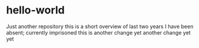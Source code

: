 # hello-world
Just another repository
this is a short overview of last two years I have been absent; currently imprisoned
this is another change
yet another change
yet yet 

